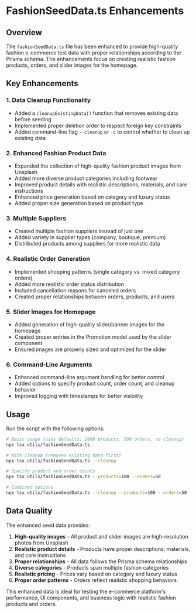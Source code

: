 # FashionSeedData.ts Enhancements

## Overview

The `fashionSeedData.ts` file has been enhanced to provide high-quality fashion e-commerce test data with proper relationships according to the Prisma schema. The enhancements focus on creating realistic fashion products, orders, and slider images for the homepage.

## Key Enhancements

### 1. Data Cleanup Functionality

- Added a `cleanupExistingData()` function that removes existing data before seeding
- Implemented proper deletion order to respect foreign key constraints
- Added command-line flag `--cleanup` or `-c` to control whether to clean up existing data

### 2. Enhanced Fashion Product Data

- Expanded the collection of high-quality fashion product images from Unsplash
- Added more diverse product categories including footwear
- Improved product details with realistic descriptions, materials, and care instructions
- Enhanced price generation based on category and luxury status
- Added proper size generation based on product type

### 3. Multiple Suppliers

- Created multiple fashion suppliers instead of just one
- Added variety in supplier types (company, boutique, premium)
- Distributed products among suppliers for more realistic data

### 4. Realistic Order Generation

- Implemented shopping patterns (single category vs. mixed category orders)
- Added more realistic order status distribution
- Included cancellation reasons for canceled orders
- Created proper relationships between orders, products, and users

### 5. Slider Images for Homepage

- Added generation of high-quality slider/banner images for the homepage
- Created proper entries in the Promotion model used by the slider component
- Ensured images are properly sized and optimized for the slider

### 6. Command-Line Arguments

- Enhanced command-line argument handling for better control
- Added options to specify product count, order count, and cleanup behavior
- Improved logging with timestamps for better visibility

## Usage

Run the script with the following options:

```bash
# Basic usage (uses defaults: 1000 products, 500 orders, no cleanup)
npx tsx utils/fashionSeedData.ts

# With cleanup (removes existing data first)
npx tsx utils/fashionSeedData.ts --cleanup

# Specify product and order counts
npx tsx utils/fashionSeedData.ts --products=100 --orders=50

# Combined options
npx tsx utils/fashionSeedData.ts --cleanup --products=100 --orders=50
```

## Data Quality

The enhanced seed data provides:

1. **High-quality images** - All product and slider images are high-resolution photos from Unsplash
2. **Realistic product details** - Products have proper descriptions, materials, and care instructions
3. **Proper relationships** - All data follows the Prisma schema relationships
4. **Diverse categories** - Products span multiple fashion categories
5. **Realistic pricing** - Prices vary based on category and luxury status
6. **Proper order patterns** - Orders reflect realistic shopping behaviors

This enhanced data is ideal for testing the e-commerce platform's performance, UI components, and business logic with realistic fashion products and orders.
